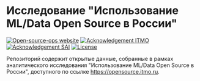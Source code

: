 # Исследование "Использование ML/Data Open Source в России"

[![Open-source-ops website](https://github.com/aimclub/open-source-ops/blob/master/badges/open--source--ops-black.svg)](https://aimclub.github.io/open-source-ops/)
[![Acknowledgement ITMO](https://github.com/aimclub/open-source-ops/blob/master/badges/badges/ITMO_badge_rus.svg)](https://itmo.ru/)
[![Acknowledgement SAI](https://github.com/aimclub/open-source-ops/blob/master/badges/badges/SAI_badge.svg)](https://sai.itmo.ru/)
[![License](https://img.shields.io/badge/License-BSD%203--Clause-blue.svg)](https://opensource.org/licenses/BSD-3-Clause)

Репозиторий содержит открытые данные, собранные в рамках аналитического исследования 
"Использование ML/Data Open Source в России", 
доступного по ссылке https://opensource.itmo.ru.

